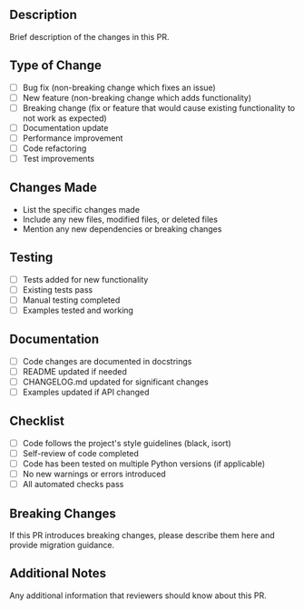 ## Description
Brief description of the changes in this PR.

## Type of Change
- [ ] Bug fix (non-breaking change which fixes an issue)
- [ ] New feature (non-breaking change which adds functionality)
- [ ] Breaking change (fix or feature that would cause existing functionality to not work as expected)
- [ ] Documentation update
- [ ] Performance improvement
- [ ] Code refactoring
- [ ] Test improvements

## Changes Made
- List the specific changes made
- Include any new files, modified files, or deleted files
- Mention any new dependencies or breaking changes

## Testing
- [ ] Tests added for new functionality
- [ ] Existing tests pass
- [ ] Manual testing completed
- [ ] Examples tested and working

## Documentation
- [ ] Code changes are documented in docstrings
- [ ] README updated if needed
- [ ] CHANGELOG.md updated for significant changes
- [ ] Examples updated if API changed

## Checklist
- [ ] Code follows the project's style guidelines (black, isort)
- [ ] Self-review of code completed
- [ ] Code has been tested on multiple Python versions (if applicable)
- [ ] No new warnings or errors introduced
- [ ] All automated checks pass

## Breaking Changes
If this PR introduces breaking changes, please describe them here and provide migration guidance.

## Additional Notes
Any additional information that reviewers should know about this PR.

